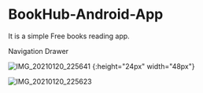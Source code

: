 # BookHub-Android-App

It is a simple Free books reading app.

Navigation Drawer


![IMG_20210120_225641](https://user-images.githubusercontent.com/56448711/105228755-f3dda080-5b88-11eb-8ccb-5f88e78c22aa.jpg) {:height="24px" width="48px"}

![IMG_20210120_225623](https://user-images.githubusercontent.com/56448711/105229090-69497100-5b89-11eb-861b-b4fcf4f3daf5.jpg)
